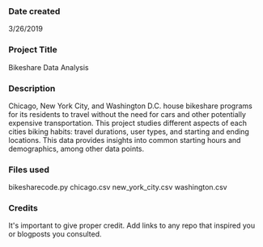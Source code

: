 ### Date created
3/26/2019

### Project Title
Bikeshare Data Analysis     

### Description
Chicago, New York City, and Washington D.C. house bikeshare programs for its residents to travel without the need for cars and other potentially expensive transportation.
This project studies different aspects of each cities biking habits: travel durations, user types, and starting and ending locations.
This data provides insights into common starting hours and demographics, among other data points.

### Files used
bikesharecode.py
chicago.csv
new_york_city.csv
washington.csv


### Credits
It's important to give proper credit. Add links to any repo that inspired you or blogposts you consulted.
